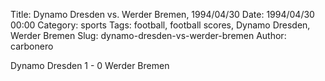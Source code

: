 Title: Dynamo Dresden vs. Werder Bremen, 1994/04/30
Date: 1994/04/30 00:00
Category: sports
Tags: football, football scores, Dynamo Dresden, Werder Bremen
Slug: dynamo-dresden-vs-werder-bremen
Author: carbonero


Dynamo Dresden 1 - 0 Werder Bremen
